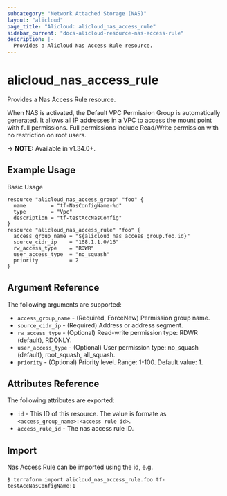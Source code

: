 ```yaml
---
subcategory: "Network Attached Storage (NAS)"
layout: "alicloud"
page_title: "Alicloud: alicloud_nas_access_rule"
sidebar_current: "docs-alicloud-resource-nas-access-rule"
description: |-
  Provides a Alicloud Nas Access Rule resource.
---
```


# alicloud\_nas_access_rule

Provides a Nas Access Rule resource.

When NAS is activated, the Default VPC Permission Group is automatically generated. It allows all IP addresses in a VPC to access the mount point with full permissions. Full permissions include Read/Write permission with no restriction on root users.

-> **NOTE:** Available in v1.34.0+.

## Example Usage

Basic Usage

```
resource "alicloud_nas_access_group" "foo" {
  name        = "tf-NasConfigName-%d"
  type        = "Vpc"
  description = "tf-testAccNasConfig"
}
resource "alicloud_nas_access_rule" "foo" {
  access_group_name = "${alicloud_nas_access_group.foo.id}"
  source_cidr_ip    = "168.1.1.0/16"
  rw_access_type    = "RDWR"
  user_access_type  = "no_squash"
  priority          = 2
}
```

## Argument Reference

The following arguments are supported:

* `access_group_name` - (Required, ForceNew) Permission group name.
* `source_cidr_ip` - (Required) Address or address segment.
* `rw_access_type` - (Optional) Read-write permission type: RDWR (default), RDONLY.
* `user_access_type` - (Optional) User permission type: no_squash (default), root_squash, all_squash.
* `priority` - (Optional) Priority level. Range: 1-100. Default value: 1.

## Attributes Reference

The following attributes are exported:

* `id` - This ID of this resource. The value is formate as `<access_group_name>:<access rule id>`.
* `access_rule_id` - The nas access rule ID.

## Import

Nas Access Rule can be imported using the id, e.g.

```
$ terraform import alicloud_nas_access_rule.foo tf-testAccNasConfigName:1
```

